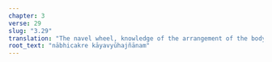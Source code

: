 ```yaml
---
chapter: 3
verse: 29
slug: "3.29"
translation: "The navel wheel, knowledge of the arrangement of the body"
root_text: "nābhicakre kāyavyūhajñānam"
---
```


